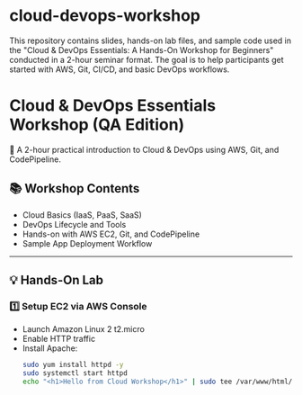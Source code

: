 # cloud-devops-workshop
This repository contains slides, hands-on lab files, and sample code used in the "Cloud &amp; DevOps Essentials: A Hands-On Workshop for Beginners" conducted in a 2-hour seminar format. The goal is to help participants get started with AWS, Git, CI/CD, and basic DevOps workflows.

# Cloud & DevOps Essentials Workshop (QA Edition)

🚀 A 2-hour practical introduction to Cloud & DevOps using AWS, Git, and CodePipeline.

## 📚 Workshop Contents

- Cloud Basics (IaaS, PaaS, SaaS)
- DevOps Lifecycle and Tools
- Hands-on with AWS EC2, Git, and CodePipeline
- Sample App Deployment Workflow

---

## 💡 Hands-On Lab

### 1️⃣ Setup EC2 via AWS Console

- Launch Amazon Linux 2 t2.micro
- Enable HTTP traffic
- Install Apache:
  ```bash
  sudo yum install httpd -y
  sudo systemctl start httpd
  echo "<h1>Hello from Cloud Workshop</h1>" | sudo tee /var/www/html/index.html

